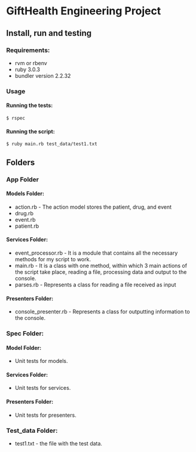 # GiftHealth Engineering Project

## Install, run and testing

### Requirements:

- rvm or rbenv
- ruby 3.0.3
- bundler version 2.2.32

### Usage

#### Running the tests:

```
$ rspec
```

#### Running the script:

```
$ ruby main.rb test_data/test1.txt
```

## Folders

### App Folder

#### Models Folder:

- action.rb - The action model stores the patient, drug, and event
- drug.rb
- event.rb
- patient.rb

#### Services Folder:

- event_processor.rb - It is a module that contains all the necessary methods for my script to work.
- main.rb - It is a class with one method, within which 3 main actions of the script take place, reading a file, processing data and output to the console.
- parses.rb - Represents a class for reading a file received as input

#### Presenters Folder:

- console_presenter.rb - Represents a class for outputting information to the console.

### Spec Folder:

#### Model Folder:

- Unit tests for models.

#### Services Folder:

- Unit tests for services.

#### Presenters Folder:

- Unit tests for presenters.

### Test_data Folder:

- test1.txt - the file with the test data.

